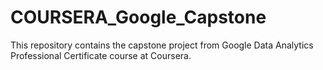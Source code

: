 # COURSERA_Google_Capstone
This repository contains the capstone project from Google Data Analytics Professional Certificate course at Coursera.
